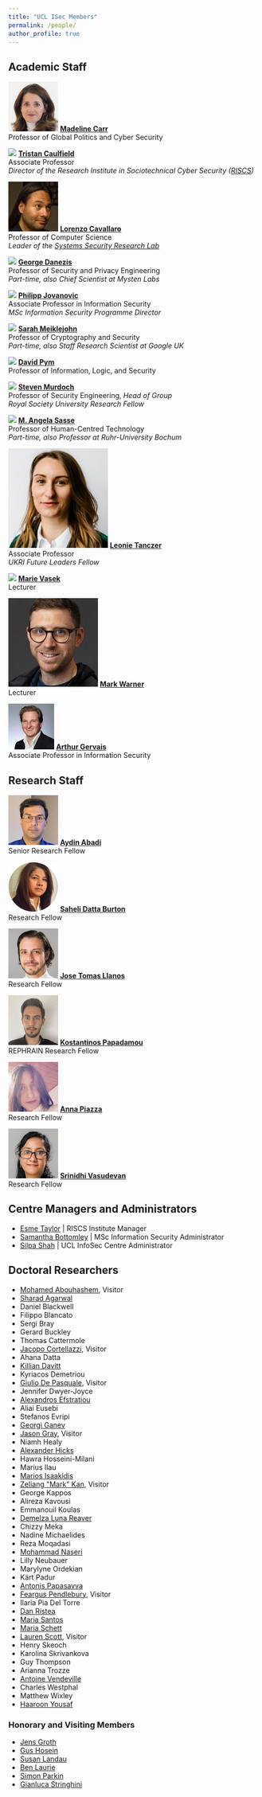```yaml
---
title: "UCL ISec Members"
permalink: /people/
author_profile: true
---
```


## Academic Staff  

<p class="profile"><img src="../images/madeline2.jpg" class="profilephoto" />
<a href="https://www.ucl.ac.uk/computer-science/people/professor-madeline-carr"><strong>Madeline Carr</strong></a><br />
Professor of Global Politics and Cyber Security</p>

<p class="profile"><img src="../images/tristan.jpg" class="profilephoto" />
<a href="https://www.tristancaulfield.com/"><strong>Tristan Caulfield</strong></a><br />
Associate Professor<br>
<em>Director of the Research Institute in Sociotechnical Cyber Security (<a href="https://www.riscs.org.uk">RISCS</a>)</em></p>

<p class="profile"><img src="../images/lorenzo.jpg" class="profilephoto" />
<a href="https://scholar.google.com/citations?user=oWT7fIYAAAAJ&hl=en"><strong>Lorenzo Cavallaro</strong></a><br />
Professor of Computer Science<br />
<em>Leader of the <a href="https://s2lab.cs.ucl.ac.uk">Systems Security Research Lab</a></em></p>

<p class="profile"><img src="../images/george.jpg" class="profilephoto" />
<a href="http://www0.cs.ucl.ac.uk/staff/G.Danezis/"><strong>George Danezis</strong></a><br />
Professor of Security and Privacy Engineering<br>
<em>Part-time, also Chief Scientist at Mysten Labs</em></p>

<!---<p class="profile"><img src="../images/emiliano2.jpg" class="profilephoto" />
<a href="https://emilianodc.com/"><strong>Emiliano De Cristofaro</strong></a><br />
Professor of Security and Privacy Enhancing Technologies<br />
<em>Director of the Academic Centre of Excellence in Cyber Security Research (<a href="https://www.ucl.ac.uk/cybersecurity-centre-of-excellence/">ACE-CSR</a>) </em></p> --->

<p class="profile"><img src="../images/philipp.jpg" class="profilephoto" />
<a href="https://philipp.jovanovic.io/"><strong>Philipp Jovanovic</strong></a><br />
Associate Professor in Information Security<br>
<em>MSc Information Security Programme Director</em></p>

<p class="profile"><img src="../images/sarah.jpg" class="profilephoto" />
<a href="https://smeiklej.com/"><strong>Sarah Meiklejohn</strong></a><br />
Professor of Cryptography and Security<br>
<em>Part-time, also Staff Research Scientist at Google UK</em></p>

<p class="profile"><img src="../images/david.jpg" class="profilephoto" />
<a href="http://www0.cs.ucl.ac.uk/staff/D.Pym/"><strong>David Pym</strong></a><br />
Professor of Information, Logic, and Security</p>


<p class="profile"><img src="../images/steven.jpg" class="profilephoto" />
<a href="https://murdoch.is/"><strong>Steven Murdoch</strong></a><br />
Professor of Security Engineering, <em>Head of Group</em><br>
<em>Royal Society University Research Fellow</em></p>



<p class="profile"><img src="../images/angela.jpg" class="profilephoto" />
<a href="https://uclisec.github.io/people/m_angela_sasse/"><strong>M. Angela Sasse</strong></a><br />
Professor of Human-Centred Technology<br />
<em>Part-time, also Professor at Ruhr-University Bochum</em></p>

<p class="profile"><img src="../images/leonie.jpg" class="profilephoto" />
<a href="https://www.leonietanczer.net/"><strong>Leonie Tanczer</strong></a><br />
Associate Professor<br>
<em>UKRI Future Leaders Fellow</em></p>

<p class="profile"><img src="../images/marie.jpg" class="profilephoto" />
<a href="https://mvasek.com/"><strong>Marie Vasek</strong></a><br />
Lecturer</p>  

<p class="profile"><img src="../images/Mark.jpg" class="profilephoto" />
<a href="https://www.privacurity.com/"><strong>Mark Warner</strong></a><br />
Lecturer</p>

<p class="profile"><img src="../images/Arthur.jpg" class="profilephoto" />
<a href="https://arthurgervais.com/"><strong>Arthur Gervais</strong></a><br />
Associate Professor in Information Security</p>

<div class="cf"></div>

## Research Staff

<p class="profile"><img src="../images/aydin2.jpg" class="profilephoto" />
<a href="http://www.AydinAbadi.com"><strong>Aydin Abadi</strong></a><br />
Senior Research Fellow</p>

<p class="profile"><img src="../images/saheli.jpg" class="profilephoto" />
<a href="https://iris.ucl.ac.uk/iris/browse/profile?upi=SDATT23"><strong>Saheli Datta Burton</strong></a><br />
Research Fellow</p>

<p class="profile"><img src="../images/jose.jpg" class="profilephoto" />
<a href="https://www.linkedin.com/in/jose-tomas-llanos-20665935/"><strong>Jose Tomas Llanos</strong></a><br />
Research Fellow</p>

<p class="profile"><img src="../images/kostios.jpg" class="profilephoto" />
<a href="https://netsysci.cut.ac.cy/kostantinos.papadamou/"><strong>Kostantinos Papadamou</strong></a><br />
REPHRAIN Research Fellow </p>


<p class="profile"><img src="../images/anna.jpg" class="profilephoto" />
<a href="https://www.linkedin.com/in/anna-piazza-a31a4845/?originalSubdomain=uk"><strong>Anna Piazza</strong></a><br />
Research Fellow </p>

<p class="profile"><img src="../images/srinidhi.jpg" class="profilephoto" />
<a href="https://iris.ucl.ac.uk/iris/browse/profile?upi=SVASU26"><strong>Srinidhi Vasudevan</strong></a><br />
Research Fellow</p>


<div class="cf"></div>

## Centre Managers and Administrators
- [Esme Taylor](mailto:esme.taylor@ucl.ac.uk) \| RISCS Institute Manager
- [Samantha Bottomley](mailto:s.bottomley@ucl.ac.uk) \| MSc Information Security Administrator 
- [Silpa Shah](mailto:silpa.shah@ucl.ac.uk) \| UCL InfoSec Centre Administrator


## Doctoral Researchers

- [Mohamed Abouhashem](https://s2lab.cs.ucl.ac.uk), Visitor
- [Sharad Agarwal](https://sharad1126.github.io/)
- Daniel Blackwell
- Filippo Blancato
- Sergi Bray
- Gerard Buckley
- Thomas Cattermole
- [Jacopo Cortellazzi](https://s2lab.cs.ucl.ac.uk), Visitor
- Ahana Datta
- [Killian Davitt](https://killiandavitt.me)
- Kyriacos Demetriou
- [Giulio De Pasquale](https://s2lab.cs.ucl.ac.uk), Visitor
- Jennifer Dwyer-Joyce
- [Alexandros Efstratiou](https://alefstrat.github.io/)
- Aliai Eusebi
- Stefanos Evripi
- [Georgi Ganev](https://ganevgv.github.io/)
- [Jason Gray](https://s2lab.cs.ucl.ac.uk), Visitor
- Niamh Healy
- [Alexander Hicks](https://alexanderlhicks.com/)
- Hawra Hosseini-Milani
- Marius Ilau
- [Marios Isaakidis](http://www0.cs.ucl.ac.uk/staff/M.Isaakidis)
- [Zeliang "Mark" Kan](https://s2lab.cs.ucl.ac.uk), Visitor
- George Kappos
- Alireza Kavousi
- Emmanouil Koulas
- [Demelza Luna Reaver](https://twitter.com/demelza_r)
- Chizzy Meka
- Nadine Michaelides
- Reza Moqadasi
- [Mohammad Naseri](https://mohammadnaseri.github.io/)
- Lilly Neubauer
- Marylyne Ordekian
- Kärt Padur
- [Antonis Papasavva](https://antonispapasavva.github.io/)
- [Feargus Pendlebury](https://s2lab.cs.ucl.ac.uk), Visitor
- Ilaria Pia Del Torre
- [Dan Ristea](https://dri.st)
- [Maria Santos](https://mariascrs.github.io/)
- [Maria Schett](http://www.maria-a-schett.net/)
- [Lauren Scott](https://laurenscott.dev/), Visitor
- Henry Skeoch
- Karolina Skrivankova
- Guy Thompson
- Arianna Trozze
- [Antoine Vendeville](https://antoinevendeville.github.io/)
- Charles Westphal
- Matthew Wixley
- [Haaroon Yousaf](http://www.haaroonyousaf.com/)

### Honorary and Visiting Members
- [Jens Groth](http://www.cs.ucl.ac.uk/staff/J.Groth/)
- [Gus Hosein](https://privacyinternational.org/people/95/gus-hosein)
- [Susan Landau](https://privacyink.org/)
- [Ben Laurie](https://en.wikipedia.org/wiki/Ben_Laurie)
- [Simon Parkin](https://uclisec.github.io/people/simon_parkin/)
- [Gianluca Stringhini](https://seclab.bu.edu/people/gianluca/)

